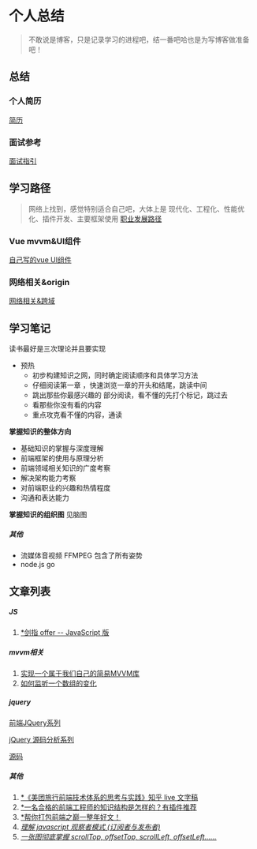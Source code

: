 

# 个人总结
> 不敢说是博客，只是记录学习的进程吧，结一番吧哈也是为写博客做准备吧！

## 总结

### 个人简历
[简历](https://github.com/iSAM2016/iSAM2016.github.io/issues/1)

### 面试参考
[面试指引](https://github.com/iSAM2016/iSAM2016.github.io/blob/master/interview.md)

## 学习路径
>网络上找到，感觉特别适合自己吧，大体上是 现代化、工程化、性能优化、插件开发、主要框架使用
>[职业发展路径](https://github.com/f2e-journey/f2e-journey/blob/master/career-planning.md)

### Vue mvvm&UI组件 
[自己写的vue UI组件](https://github.com/iSAM2016/UI)

### 网络相关&origin
[网络相关&跨域](https://github.com/iSAM2016/iSAM2016.github.io/blob/master/cacheHttp.md)



## 学习笔记

读书最好是三次理论并且要实现

* 预热
    * 初步构建知识之网，同时确定阅读顺序和具体学习方法
    * 仔细阅读第一章 ，快速浏览一章的开头和结尾，跳读中间
    * 跳出那些你最感兴趣的 部分阅读，看不懂的先打个标记，跳过去
    * 看那些你没有看的内容
    * 重点攻克看不懂的内容，通读

**掌握知识的整体方向**

* 基础知识的掌握与深度理解
* 前端框架的使用与原理分析
* 前端领域相关知识的广度考察
* 解决架构能力考察
* 对前端职业的兴趣和热情程度
* 沟通和表达能力

**掌握知识的组织图**
见脑图

##### 其他

* 流媒体音视频 FFMPEG 包含了所有姿势
* node.js go

## 文章列表
##### JS
1. [*剑指 offer -- JavaScript 版](https://zhuanlan.zhihu.com/p/31938189?utm_source=wechat_session&utm_medium=social)

##### mvvm相关
1. [实现一个属于我们自己的简易MVVM库](https://my.oschina.net/qiangdada/blog/906220)
2. [如何监听一个数组的变化](https://juejin.im/entry/59361d22b123db00643536b1?utm_medium=hao.caibaojian.com&utm_source=hao.caibaojian.com)

##### jquery
[前端JQuery系列](https://github.com/JsAaron/jQuery)

[jQuery 源码分析系列](http://www.cnblogs.com/aaronjs/p/3279314.html)

[源码](http://bbs.miaov.com/forum.php?mod=viewthread&tid=7385)

##### 其他
1. [*《美团旅行前端技术体系的思考与实践》知乎 live 文字稿](https://zhuanlan.zhihu.com/p/29373613?utm_source=wechat_session&utm_medium=social)
2. [*一名合格的前端工程师的知识结构是怎样的？有插件推荐](https://www.zhihu.com/question/19588629/answer/152951340?utm_source=wechat_session&utm_medium=social)
3. [*帮你打包前端之巅一整年好文！](https://zhuanlan.zhihu.com/p/27283922?utm_source=wechat_session&utm_medium=social)
4. [*理解 javascript 观察者模式 (订阅者与发布者)*](https://juejin.im/entry/580b5553570c350068e6c2d6)
5. [*一张图彻底掌握 scrollTop, offsetTop, scrollLeft, offsetLeft......*](https://juejin.im/entry/57cba52079bc440063ff0ae9/)